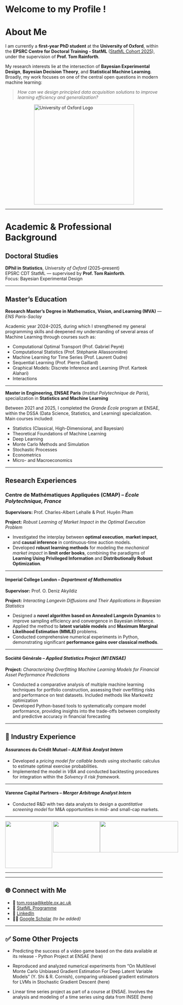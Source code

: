 # Welcome to my Profile !

# About Me 

I am currently a **first-year PhD student** at the **University of Oxford**, within the **EPSRC Centre for Doctoral Training - StatML** ([StatML Cohort 2025](https://statml.io)), under the supervision of **Prof. Tom Rainforth**.  

My research interests lie at the intersection of **Bayesian Experimental Design**, **Bayesian Decision Theory**, and **Statistical Machine Learning**. Broadly, my work focuses on one of the central open questions in modern machine learning:  
> *How can we design principled data acquisition solutions to improve learning efficiency and generalization?*  

<div style="display:flex; justify-content:center; align-items:center;">
  <img width="320" src="https://upload.wikimedia.org/wikipedia/commons/thumb/2/2f/University_of_Oxford.svg/500px-University_of_Oxford.svg.png" alt="University of Oxford Logo"/>
</div>

---

# Academic & Professional Background

## Doctoral Studies
**DPhil in Statistics**, *University of Oxford* (2025–present)  
EPSRC CDT StatML — supervised by **Prof. Tom Rainforth**.  
Focus: Bayesian Experimental Design

---

## Master’s Education

**Research Master’s Degree in Mathematics, Vision, and Learning (MVA)** — *ENS Paris-Saclay*  

Academic year 2024–2025, during which I strengthened my general programming skills and deepened my understanding of several areas of Machine Learning through courses such as:

* Computational Optimal Transport (Prof. Gabriel Peyré)  
* Computational Statistics (Prof. Stéphanie Allassonnière)  
* Machine Learning for Time Series (Prof. Laurent Oudre)  
* Sequential Learning (Prof. Pierre Gaillard)  
* Graphical Models: Discrete Inference and Learning (Prof. Karteek Alahari)  
* Interactions  

---

**Master in Engineering, ENSAE Paris** (*Institut Polytechnique de Paris*), specialization in **Statistics and Machine Learning**  

Between 2021 and 2025, I completed the *Grande École* program at ENSAE, within the DSSA (Data Science, Statistics, and Learning) specialization. Main courses included:

* Statistics (Classical, High-Dimensional, and Bayesian)  
* Theoretical Foundations of Machine Learning  
* Deep Learning  
* Monte Carlo Methods and Simulation  
* Stochastic Processes  
* Econometrics  
* Micro- and Macroeconomics  

---

## Research Experiences

### **Centre de Mathématiques Appliquées (CMAP)** – *École Polytechnique, France*  
**Supervisors:** Prof. Charles-Albert Lehalle & Prof. Huyên Pham  

**Project:** *Robust Learning of Market Impact in the Optimal Execution Problem*  
- Investigated the interplay between **optimal execution**, **market impact**, and **causal inference** in continuous-time auction models.  
- Developed **robust learning methods** for modeling the *mechanical market impact* in **limit order books**, combining the paradigms of **Learning Using Privileged Information** and **Distributionally Robust Optimization**.  
---

#### **Imperial College London** – *Department of Mathematics*  
**Supervisor:** Prof. O. Deniz Akyildiz  

**Project:** *Interacting Langevin Diffusions and Their Applications in Bayesian Statistics*  
- Designed a **novel algorithm based on Annealed Langevin Dynamics** to improve sampling efficiency and convergence in Bayesian inference.  
- Applied the method to **latent variable models** and **Maximum Marginal Likelihood Estimation (MMLE)** problems.  
- Conducted comprehensive numerical experiments in Python, demonstrating significant **performance gains over classical methods**.
---

#### **Société Générale** – *Applied Statistics Project (M1 ENSAE)*  

**Project:** *Characterizing Overfitting Machine Learning Models for Financial Asset Performance Predictions*  
- Conducted a comparative analysis of multiple machine learning techniques for portfolio construction, assessing
their overfitting risks and performance on test datasets. Included methods like Markowitz optimization
- Developed Python-based tools to systematically compare model performance, providing insights into the trade-offs
between complexity and predictive accuracy in financial forecasting

---

## 💼 Industry Experience

#### **Assurances du Crédit Mutuel** – *ALM Risk Analyst Intern*  
- Developed a *pricing model for callable bonds* using stochastic calculus to estimate optimal exercise probabilities.  
- Implemented the model in *VBA* and conducted backtesting procedures for integration within the *Solvency II risk framework*.

---

#### **Varenne Capital Partners** – *Merger Arbitrage Analyst Intern*  
- Conducted R&D with two data analysts to design a *quantitative screening model* for M&A opportunities in mid- and small-cap markets.  

---

<div style="display:flex; flex-direction: row;">
  <img align="left" width="150" height="150" src="https://upload.wikimedia.org/wikipedia/commons/e/ec/LOGO-ENSAE.png">
  <img align="center" width="150" height="100" src="https://upload.wikimedia.org/wikipedia/commons/thumb/3/32/HEC_Paris.svg/2560px-HEC_Paris.svg.png">
  <img align="center" width="250" height="100" src="https://upload.wikimedia.org/wikipedia/fr/f/fb/LOGOS_ENS-PARIS-SACLAY_UPSAY_2.png">
</div>

---
---

## 🌐 Connect with Me
- 📧 [tom.rossa@keble.ox.ac.uk](mailto:tom.rossa@keble.ox.ac.uk)  
- 🔗 [StatML Programme](https://statml.io)  
- 💼 [LinkedIn](https://www.linkedin.com/in/tom-rossa/)  
- 🧑‍🔬 [Google Scholar](https://scholar.google.com) *(to be added)*  

---

## ✅ Some Other Projects

- Predicting the success of a video game based on the data available at its release - Python Project at ENSAE (here)
  
- Reproduced and analyzed numerical experiments from “On Multilevel Monte Carlo Unbiased Gradient Estimation For Deep Latent
Variable Models” (Y. Shi & R. Cornish), comparing unbiased gradient estimators for LVMs in Stochastic Gradient Descent (here)

- Linear time series project as part of a course at ENSAE. Involves the analysis and modeling of a time series using data from INSEE (here)
